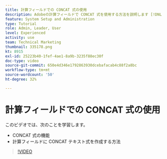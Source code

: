 ```yaml
---
title: 計算フィールドでの CONCAT 式の使用
description: Adobeの計算フィールドで CONCAT 式を使用する方法を説明します [!DNL Workfront].
feature: System Setup and Administration
type: Tutorial
role: Admin, Leader, User
level: Experienced
activity: use
team: Technical Marketing
thumbnail: 335178.png
kt: 8915
exl-id: 25223b40-1fef-4ae1-8a9b-3235f88ec30f
doc-type: video
source-git-commit: 650e4d346e1792863930dcebafacab4c88f2a8bc
workflow-type: tm+mt
source-wordcount: '50'
ht-degree: 32%

---
```


# 計算フィールドでの CONCAT 式の使用

このビデオでは、次のことを学習します。

* CONCAT 式の機能
* 計算フィールドに CONCAT テキスト式を作成する方法

>[!VIDEO](https://video.tv.adobe.com/v/335178/?quality=12&learn=on)
